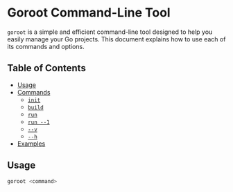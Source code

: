 # Goroot Command-Line Tool

`goroot` is a simple and efficient command-line tool designed to help you easily manage your Go projects. This document explains how to use each of its commands and options.

## Table of Contents
- [Usage](#usage)
- [Commands](#commands)
  - [`init`](#init)
  - [`build`](#build)
  - [`run`](#run)
  - [`run --1`](#run-1)
  - [`--v`](#v)
  - [`--h`](#h)
- [Examples](#examples)

## Usage

```sh
goroot <command>

